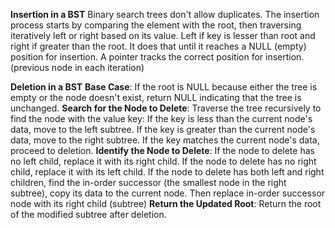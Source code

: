 
**Insertion in a BST**
	Binary search trees don't allow duplicates.
	The insertion process starts by comparing the element with the root, then traversing iteratively left or right based on its value. Left if key is lesser than root and right if greater than the root.
	It does that until it reaches a NULL (empty) position for insertion.
	A pointer tracks the correct position for insertion. (previous node in each iteration)

**Deletion in a BST**
	**Base Case**: If the root is NULL because either the tree is empty or the node doesn't exist, return NULL indicating that the tree is unchanged.
    **Search for the Node to Delete**: Traverse the tree recursively to find the node with the value key:
	    If the key is less than the current node's data, move to the left subtree.
	    If the key is greater than the current node's data, move to the right subtree.
	    If the key matches the current node's data, proceed to deletion.
	**Identify the Node to Delete**:
	    If the node to delete has no left child, replace it with its right child.
	    If the node to delete has no right child, replace it with its left child.
	    If the node to delete has both left and right children, find the in-order successor (the smallest node in the right subtree), copy its data to the current node.
	    Then replace in-order successor node with its right child (subtree)
	**Return the Updated Root**: Return the root of the modified subtree after deletion.